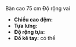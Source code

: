 Bàn cao 75 cm
Độ rộng vai 

- **Chiều cao đệm:** 
- **Tựa lưng:**
- **Độ rộng tựa:** 
- **Đồ kê tay:** có thể 